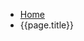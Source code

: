 <link href="https://fonts.googleapis.com/css?family=Montserrat:200,300,400,500,700,900|Ubuntu:400,500,700" rel="stylesheet">
<link href='https://fonts.googleapis.com/css?family=Lora' rel='stylesheet'>
<ul class="breadcrumb">
  <li><a href="#">Home</a></li>
  <li id="current__page">{{page.title}}</li>
</ul>